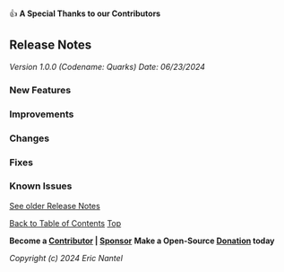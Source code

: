 
👍 **A Special Thanks to our Contributors**

## Release Notes <a name="top"></a>
*Version 1.0.0 (Codename: Quarks)*
*Date: 06/23/2024*

### New Features
### Improvements
### Changes
### Fixes
### Known Issues

[See older Release Notes](/docs/catalog/en/catalog-en.md#all-release-notes)

[Back to Table of Contents](/docs/v1.0.0/en/toc-en.md)
[Top](#top)

**Become a [Contributor](/docs/contrib/en/contrib-en.md) | [Sponsor](/docs/sponsors/en/sponsors-en.md)**
**Make a Open-Source [Donation](/docs/donations/en/donations-en.md) today**

*Copyright (c) 2024 Eric Nantel*